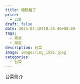 ```yaml
---
title: 糖醋雞丁
price:
  - 320
draft: false
date: 2023-07-18T18:38:40+08:00
tags:
  - 素食
  - 辣度
description: 台菜
image: images/img_1581.jpeg
categories:
  - 台菜
---
```


台菜簡介
